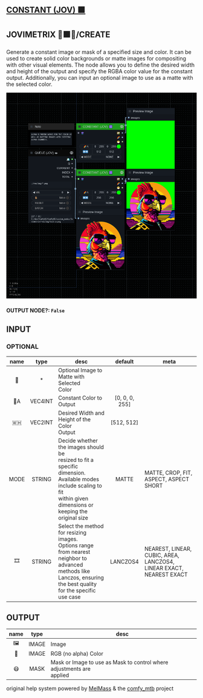 ## [CONSTANT (JOV) 🟪](https://github.com/Amorano/Jovimetrix-examples/blob/master/node/CONSTANT/CONSTANT.md)

## JOVIMETRIX 🔺🟩🔵/CREATE


Generate a constant image or mask of a specified size and color. It can be used to create solid color backgrounds or matte images for compositing with other visual elements. The node allows you to define the desired width and height of the output and specify the RGBA color value for the constant output. Additionally, you can input an optional image to use as a matte with the selected color.


![CONSTANT](https://raw.githubusercontent.com/Amorano/Jovimetrix-examples/master/node/CONSTANT/CONSTANT.png)

#### OUTPUT NODE?: `False`

## INPUT

### OPTIONAL

name | type | desc | default | meta
:---:|:---:|---|:---:|---
👾  |  *  | Optional Image to Matte with Selected<br>Color |  | 
🌈A  |  VEC4INT  | Constant Color to Output | [0, 0, 0, 255] | 
🇼🇭  |  VEC2INT  | Desired Width and Height of the Color<br>Output | [512, 512] | 
MODE  |  STRING  | Decide whether the images should be<br>resized to fit a specific dimension.<br>Available modes include scaling to fit<br>within given dimensions or keeping the<br>original size | MATTE | MATTE, CROP, FIT, ASPECT, ASPECT SHORT
🎞️  |  STRING  | Select the method for resizing images.<br>Options range from nearest neighbor to<br>advanced methods like Lanczos, ensuring<br>the best quality for the specific use case | LANCZOS4 | NEAREST, LINEAR, CUBIC, AREA, LANCZOS4,<br>LINEAR EXACT, NEAREST EXACT

## OUTPUT

name | type | desc
:---:|:---:|---
🖼️  |  IMAGE  | Image 
🌈  |  IMAGE  | RGB (no alpha) Color 
😷  |  MASK  | Mask or Image to use as Mask to control where adjustments are<br>applied 

original help system powered by [MelMass](https://github.com/melMass) & the [comfy_mtb](https://github.com/melMass/comfy_mtb) project